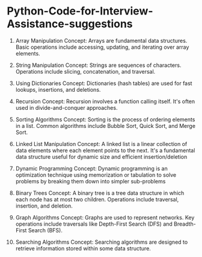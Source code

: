 # Python-Code-for-Interview-Assistance-suggestions

1. Array Manipulation
Concept: Arrays are fundamental data structures. Basic operations include accessing, updating, and iterating over array elements.

2. String Manipulation
Concept: Strings are sequences of characters. Operations include slicing, concatenation, and traversal.

3. Using Dictionaries
Concept: Dictionaries (hash tables) are used for fast lookups, insertions, and deletions.

4. Recursion
Concept: Recursion involves a function calling itself. It's often used in divide-and-conquer approaches.

5. Sorting Algorithms
Concept: Sorting is the process of ordering elements in a list. Common algorithms include Bubble Sort, Quick Sort, and Merge Sort.

6. Linked List Manipulation
Concept: A linked list is a linear collection of data elements where each element points to the next. It's a fundamental data structure useful for dynamic size and efficient insertion/deletion

7. Dynamic Programming
Concept: Dynamic programming is an optimization technique using memorization or tabulation to solve problems by breaking them down into simpler sub-problems

8. Binary Trees
Concept: A binary tree is a tree data structure in which each node has at most two children. Operations include traversal, insertion, and deletion.

9. Graph Algorithms
Concept: Graphs are used to represent networks. Key operations include traversals like Depth-First Search (DFS) and Breadth-First Search (BFS).

10. Searching Algorithms
Concept: Searching algorithms are designed to retrieve information stored within some data structure.
